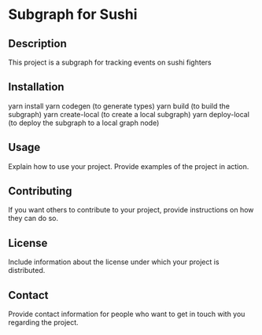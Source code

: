 # Subgraph for Sushi

## Description
This project is a subgraph for tracking events on sushi fighters

## Installation

yarn install
yarn codegen (to generate types)
yarn build (to build the subgraph)
yarn create-local (to create a local subgraph)
yarn deploy-local (to deploy the subgraph to a local graph node)

## Usage
Explain how to use your project. Provide examples of the project in action.

## Contributing
If you want others to contribute to your project, provide instructions on how they can do so.

## License
Include information about the license under which your project is distributed.

## Contact
Provide contact information for people who want to get in touch with you regarding the project.